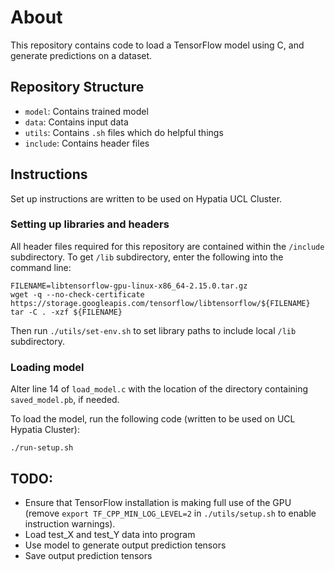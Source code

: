 # About

This repository contains code to load a TensorFlow model using C, and generate predictions on a dataset.

## Repository Structure

- `model`: Contains trained model
- `data`: Contains input data
- `utils`: Contains `.sh` files which do helpful things
- `include`: Contains header files

## Instructions

Set up instructions are written to be used on Hypatia UCL Cluster.

### Setting up libraries and headers
All header files required for this repository are contained within the `/include` subdirectory. To get `/lib` subdirectory, enter the following into the command line:
```
FILENAME=libtensorflow-gpu-linux-x86_64-2.15.0.tar.gz
wget -q --no-check-certificate https://storage.googleapis.com/tensorflow/libtensorflow/${FILENAME}
tar -C . -xzf ${FILENAME}
``` 

Then run `./utils/set-env.sh` to set library paths to include local `/lib` subdirectory.

### Loading model

Alter line 14 of `load_model.c` with the location of the directory containing `saved_model.pb`, if needed.

To load the model, run the following code (written to be used on UCL Hypatia Cluster):
```
./run-setup.sh
```

## TODO:

- Ensure that TensorFlow installation is making full use of the GPU (remove `export TF_CPP_MIN_LOG_LEVEL=2` in `./utils/setup.sh` to enable instruction warnings).
- Load test_X and test_Y data into program
- Use model to generate output prediction tensors
- Save output prediction tensors
